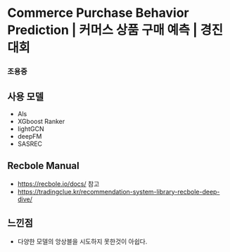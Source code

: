 # Commerce Purchase Behavior Prediction | 커머스 상품 구매 예측 | 경진대회
### 조용중

## 사용 모델
- Als
- XGboost Ranker
- lightGCN
- deepFM
- SASREC

## Recbole Manual
- https://recbole.io/docs/ 참고
- https://tradingclue.kr/recommendation-system-library-recbole-deep-dive/

## 느낀점
- 다양한 모델의 앙상블을 시도하지 못한것이 아쉽다.